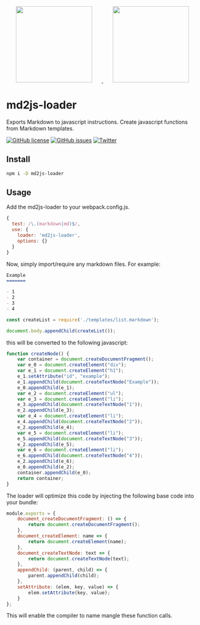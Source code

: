 <div align="center">
  <a href="https://github.com/webpack/webpack">
    <img width="200" height="200" vspace="" hspace="25"
      src="https://worldvectorlogo.com/logos/webpack.svg">
  </a>
  <a href="https://www.markdownguide.org">
    <img width="200" height="200" vspace="" hspace="25"
      src="https://cdn.worldvectorlogo.com/logos/markdown.svg">
  </a>
</div>

# md2js-loader

Exports Markdown to javascript instructions. Create javascript functions from Markdown templates.

[![GitHub license](https://img.shields.io/github/license/sempostma/md2js-loader.svg)](https://github.com/LesterGallagher/md2js-loader/blob/master/LICENSE.txt)
[![GitHub issues](https://img.shields.io/github/issues/sempostma/md2js-loader.svg)](https://github.com/sempostma/md2js-loader/issues)
[![Twitter](https://img.shields.io/twitter/url/https/www.npmjs.com/package/md2js-loader.svg?style=social)](https://twitter.com/intent/tweet?text=Wow:&url=https%3A%2F%2Fwww.npmjs.com%2Fpackage%2Fmd2js-loader)

## Install

```bash
npm i -D md2js-loader
```

## Usage

Add the md2js-loader to your webpack.config.js.

```js
{
  test: /\.(markdown|md)$/,
  use: {
    loader: 'md2js-loader',
    options: {}
  }
}
```

Now, simply import/require any markdown files. For example:

```markdown
Example
=======

- 1
- 2
- 3
- 4
```

```js
const createList = require('./templates/list.markdown');

document.body.appendChild(createList());
```

this will be converted to the following javascript:

```javascript
function createNode() {
    var container = document.createDocumentFragment();
    var e_0 = document.createElement("div");
    var e_1 = document.createElement("h1");
    e_1.setAttribute("id", "example");
    e_1.appendChild(document.createTextNode("Example"));
    e_0.appendChild(e_1);
    var e_2 = document.createElement("ul");
    var e_3 = document.createElement("li");
    e_3.appendChild(document.createTextNode("1"));
    e_2.appendChild(e_3);
    var e_4 = document.createElement("li");
    e_4.appendChild(document.createTextNode("2"));
    e_2.appendChild(e_4);
    var e_5 = document.createElement("li");
    e_5.appendChild(document.createTextNode("3"));
    e_2.appendChild(e_5);
    var e_6 = document.createElement("li");
    e_6.appendChild(document.createTextNode("4"));
    e_2.appendChild(e_6);
    e_0.appendChild(e_2);
    container.appendChild(e_0);
    return container;
}
```

The loader will optimize this code by injecting the following base code into your bundle:

```javascript
module.exports = {
    document_createDocumentFragment: () => {
        return document.createDocumentFragment();
    },
    document_createElement: name => {
        return document.createElement(name);
    },
    document_createTextNode: text => {
        return document.createTextNode(text);
    },
    appendChild: (parent, child) => {
        parent.appendChild(child);
    },
    setAttribute: (elem, key, value) => {
        elem.setAttribute(key, value);
    }
};
```

This will enable the compiler to name mangle these function calls.




